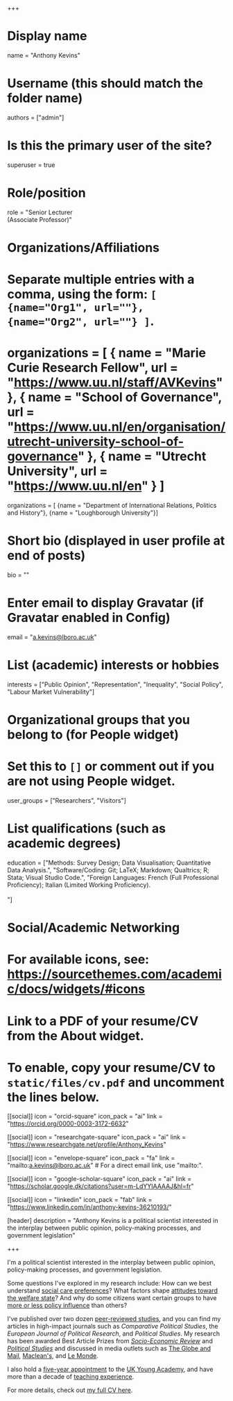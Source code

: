 +++

# Display name
name = "Anthony Kevins"

# Username (this should match the folder name)
authors = ["admin"]

# Is this the primary user of the site?
superuser = true

# Role/position
role = "Senior Lecturer<br><span style='font-size:100%'>(Associate Professor)</span>"

# Organizations/Affiliations
#   Separate multiple entries with a comma, using the form: `[ {name="Org1", url=""}, {name="Org2", url=""} ]`.
# organizations = [ { name = "Marie Curie Research Fellow", url = "https://www.uu.nl/staff/AVKevins" },  { name = "School of Governance", url = "https://www.uu.nl/en/organisation/utrecht-university-school-of-governance" }, { name = "Utrecht University", url = "https://www.uu.nl/en" } ]
organizations = [ {name = "Department of International Relations, Politics and History"}, {name = "Loughborough University"}]

# Short bio (displayed in user profile at end of posts)
bio = ""

# Enter email to display Gravatar (if Gravatar enabled in Config)
email = "a.kevins@lboro.ac.uk"

# List (academic) interests or hobbies
interests = ["Public Opinion", "Representation", "Inequality", "Social Policy", "Labour Market Vulnerability"]

# Organizational groups that you belong to (for People widget)
#   Set this to `[]` or comment out if you are not using People widget.
user_groups = ["Researchers", "Visitors"]

# List qualifications (such as academic degrees)
 education = ["Methods: Survey Design; Data Visualisation; Quantitative Data Analysis.", "Software/Coding: Git; LaTeX; Markdown; Qualtrics; R; Stata; Visual Studio Code.", "Foreign Languages: French (Full Professional Proficiency); Italian (Limited Working Proficiency). <br /> <br />"]

# Social/Academic Networking
# For available icons, see: https://sourcethemes.com/academic/docs/widgets/#icons

# Link to a PDF of your resume/CV from the About widget.
# To enable, copy your resume/CV to `static/files/cv.pdf` and uncomment the lines below.

[[social]]
  icon = "orcid-square"
  icon_pack = "ai"
  link = "https://orcid.org/0000-0003-3172-6632"
  
[[social]]
  icon = "researchgate-square"
  icon_pack = "ai"
  link = "https://www.researchgate.net/profile/Anthony_Kevins"
    
 [[social]]
  icon = "envelope-square"
  icon_pack = "fa"
  link = "mailto:a.kevins@lboro.ac.uk"  # For a direct email link, use "mailto:".

[[social]]
  icon = "google-scholar-square"
  icon_pack = "ai"
  link = "https://scholar.google.dk/citations?user=m-LdYYIAAAAJ&hl=fr"

[[social]]
 icon = "linkedin"
 icon_pack = "fab"
 link = "https://www.linkedin.com/in/anthony-kevins-36210193/"

[header]
  description = "Anthony Kevins is a political scientist interested in the interplay between public opinion, policy-making processes, and government legislation"

+++

I'm a political scientist interested in the interplay between public opinion, policy-making processes, and government legislation. 

Some questions I've explored in my research include: How can we best understand [social care preferences](https://anthonykevins.github.io/projects/#balancing-social-care-priorities)? What factors shape [attitudes toward the welfare state](https://anthonykevins.github.io/projects/#universalism-and-the-welfare-state)? And why do some citizens want certain groups to have [more or less policy influence](https://anthonykevins.github.io/projects/#preferences-for-differentiated-representation) than others?

I've published over two dozen [peer-reviewed studies](https://anthonykevins.github.io/publications/), and you can find my articles in high-impact journals such as _Comparative Political Studies_, the _European Journal of Political Research_, and _Political Studies_. My research has been awarded Best Article Prizes from [_Socio-Economic Review_](https://sase.org/publications/socio-economic-review/ser-best-paper-awards/) and [_Political Studies_](https://journals.sagepub.com/page/psx/collections/virtual-special-issues/harrison-prize-winners) and discussed in media outlets such as [The Globe and Mail](https://www.theglobeandmail.com/opinion/big-tent-politics-is-now-all-but-dead/article24944734/), [Maclean's](https://www.macleans.ca/politics/this-is-whats-wrong-with-canadas-right/), and [Le Monde](https://www.lemonde.fr/idees/article/2019/03/22/nous-demandons-des-programmes-sociaux-moins-genereux-lorsque-nos-revenus-diminuent_5439877_3232.html).

I also hold a [five-year appointment](https://ukyoungacademy.org/members/anthony-kevins/) to the [UK Young Academy](https://ukyoungacademy.org/), and have more than a decade of [teaching experience](https://anthonykevins.github.io/files/Teaching_Portfolio.pdf). 

For more details, check out [my full CV here](https://anthonykevins.github.io/files/CV.pdf).